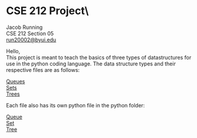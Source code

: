 # CSE 212 Project\
Jacob Running\
CSE 212 Section 05\
run20002@byui.edu



Hello,\
This project is meant to teach the basics of three types of datastructures for use in the python coding language.
The data structure types and their respective files are as follows:

[Queues](https://github.com/Twister1M/CSE-212-Project/blob/main/Project%20Folder/Markdown%20Files/Queue.md)\
[Sets](https://github.com/Twister1M/CSE-212-Project/blob/main/Project%20Folder/Markdown%20Files/Set.md)\
[Trees](https://github.com/Twister1M/CSE-212-Project/blob/main/Project%20Folder/Markdown%20Files/Tree.md)

Each file also has its own python file in the python folder:

[Queue](https://github.com/Twister1M/CSE-212-Project/blob/main/Project%20Folder/Python%20Files/Queue.py)\
[Set](https://github.com/Twister1M/CSE-212-Project/blob/main/Project%20Folder/Python%20Files/Set.py)\
[Tree](https://github.com/Twister1M/CSE-212-Project/blob/main/Project%20Folder/Python%20Files/Tree.py)

